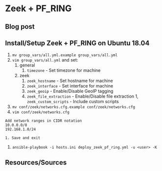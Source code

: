 # Zeek + PF_RING

## Blog post


## Install/Setup Zeek + PF_RING on Ubuntu 18.04
1. `mv group_vars/all.yml.example group_vars/all.yml`
1. `vim group_vars/all.yml` and set:
    1. general
        1. `timezone` - Set timezone for machine
    1. zeek
        1. `zeek_hostname` - Set hostname for machine
        1. `zeek_interface` - Set interface for machine
        1. `zeek_geoip` - Enable/Disable GeoIP tagging
        1. `zeek_file_extraction` - Enable/Disable file extraction
        1, `zeek_custom_scripts` - Include custom scripts
1. `mv conf/zeek/networks.cfg.example conf/zeek/networks.cfg`
1. `vim conf/zeek/networks.cfg`
```
Add network ranges in CIDR notation
10.0.0.0/8
192.168.1.0/24
```
    1. Save and exit
1. `ansible-playbook -i hosts.ini deploy_zeek_pf_ring.yml -u <user> -K`


## Resources/Sources